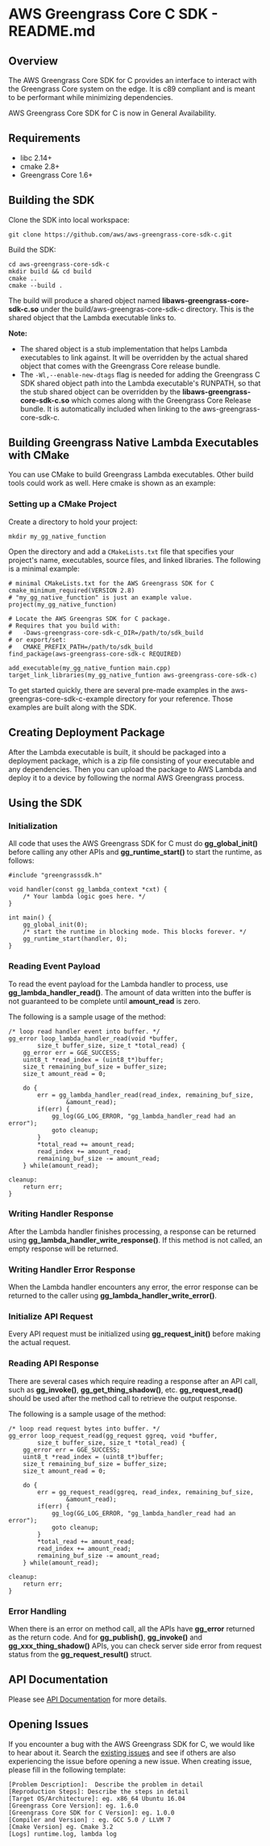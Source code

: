 # AWS Greengrass Core C SDK - README.md

## Overview

The AWS Greengrass Core SDK for C provides an interface to interact with the Greengrass Core system on the edge. It is c89 compliant and is meant to be performant while minimizing dependencies.

AWS Greengrass Core SDK for C is now in General Availability.

## Requirements
* libc 2.14+
* cmake 2.8+
* Greengrass Core 1.6+

## Building the SDK

Clone the SDK into local workspace:

```
git clone https://github.com/aws/aws-greengrass-core-sdk-c.git
```

Build the SDK:

```
cd aws-greengrass-core-sdk-c
mkdir build && cd build
cmake ..
cmake --build .
```

The build will produce a shared object named **libaws-greengrass-core-sdk-c.so** under the build/aws-greengras-core-sdk-c directory. This is the shared object that the Lambda executable links to.

**Note:**
  - The shared object is a stub implementation that helps Lambda executables to link against. It will be overridden by the actual shared object that comes with the Greengrass Core release bundle.
  - The `-Wl,--enable-new-dtags` flag is needed for adding the Greengrass C SDK shared object path into the Lambda executable's RUNPATH, so that the stub shared object can be overridden by the **libaws-greengrass-core-sdk-c.so** which comes along with the Greengrass Core Release bundle. It is automatically included when linking to the aws-greengrass-core-sdk-c.

## Building Greengrass Native Lambda Executables with CMake
You can use CMake to build Greengrass Lambda executables. Other build tools could work as well.
Here cmake is shown as an example:

### Setting up a CMake Project
Create a directory to hold your project:

```
mkdir my_gg_native_function
```

Open the directory and add a `CMakeLists.txt` file that specifies your project's name, executables, source files, and linked libraries. The following is a minimal example:

```
# minimal CMakeLists.txt for the AWS Greengrass SDK for C
cmake_minimum_required(VERSION 2.8)
# "my_gg_native_function" is just an example value.
project(my_gg_native_function)

# Locate the AWS Greengras SDK for C package.
# Requires that you build with:
#   -Daws-greengrass-core-sdk-c_DIR=/path/to/sdk_build
# or export/set:
#   CMAKE_PREFIX_PATH=/path/to/sdk_build
find_package(aws-greengrass-core-sdk-c REQUIRED)

add_executable(my_gg_native_funtion main.cpp)
target_link_libraries(my_gg_native_funtion aws-greengrass-core-sdk-c)
```

To get started quickly, there are several pre-made examples in the aws-greengras-core-sdk-c-example directory for your reference. Those examples are built along with the SDK.

## Creating Deployment Package
After the Lambda executable is built, it should be packaged into a deployment package, which is a zip file consisting of your executable and any dependencies. Then you can upload the package to AWS Lambda and deploy it to a device by following the normal AWS Greengrass process.

## Using the SDK
### Initialization
All code that uses the AWS Greengrass SDK for C must do **gg_global_init()** before calling any other APIs and **gg_runtime_start()** to start the runtime, as follows:
```
#include "greengrasssdk.h"

void handler(const gg_lambda_context *cxt) {
    /* Your lambda logic goes here. */
}

int main() {
    gg_global_init(0);
    /* start the runtime in blocking mode. This blocks forever. */
    gg_runtime_start(handler, 0);
}
```

### Reading Event Payload
To read the event payload for the Lambda handler to process, use **gg_lambda_handler_read()**. The amount of data written into the buffer is not guaranteed to be complete until **amount_read** is zero.

The following is a sample usage of the method:

```
/* loop read handler event into buffer. */
gg_error loop_lambda_handler_read(void *buffer,
        size_t buffer_size, size_t *total_read) {
    gg_error err = GGE_SUCCESS;
    uint8_t *read_index = (uint8_t*)buffer;
    size_t remaining_buf_size = buffer_size;
    size_t amount_read = 0;

    do {
        err = gg_lambda_handler_read(read_index, remaining_buf_size,
                &amount_read);
        if(err) {
            gg_log(GG_LOG_ERROR, "gg_lambda_handler_read had an error");
            goto cleanup;
        }
        *total_read += amount_read;
        read_index += amount_read;
        remaining_buf_size -= amount_read;
    } while(amount_read);

cleanup:
    return err;
}
```
### Writing Handler Response
After the Lambda handler finishes processing, a response can be returned using **gg_lambda_handler_write_response()**. If this method is not called, an empty response will be returned.

### Writing Handler Error Response
When the Lambda handler encounters any error, the error response can be returned to the caller using **gg_lambda_handler_write_error()**.

### Initialize API Request
Every API request must be initialized using **gg_request_init()** before making the actual request.

### Reading API Response
There are several cases which require reading a response after an API call, such as **gg_invoke()**, **gg_get_thing_shadow()**, etc. **gg_request_read()** should be used after the method call to retrieve the output response.

The following is a sample usage of the method:

```
/* loop read request bytes into buffer. */
gg_error loop_request_read(gg_request ggreq, void *buffer,
        size_t buffer_size, size_t *total_read) {
    gg_error err = GGE_SUCCESS;
    uint8_t *read_index = (uint8_t*)buffer;
    size_t remaining_buf_size = buffer_size;
    size_t amount_read = 0;

    do {
        err = gg_request_read(ggreq, read_index, remaining_buf_size,
                &amount_read);
        if(err) {
            gg_log(GG_LOG_ERROR, "gg_lambda_handler_read had an error");
            goto cleanup;
        }
        *total_read += amount_read;
        read_index += amount_read;
        remaining_buf_size -= amount_read;
    } while(amount_read);

cleanup:
    return err;
}
```

### Error Handling
When there is an error on method call, all the APIs have **gg_error** returned as the return code. And for **gg_publish()**, **gg_invoke()** and **gg_xxx_thing_shadow()** APIs, you can check server side error from request status from the **gg_request_result()** struct.

## API Documentation
Please see [API Documentation](http://aws-greengrass-core-sdk-c-docs.s3-website-us-east-1.amazonaws.com/v1.0.0/index.html) for more details.

## Opening Issues
If you encounter a bug with the AWS Greengrass SDK for C, we would like to hear about it. Search the [existing issues](https://github.com/aws/aws-greengrass-core-sdk-c/issues) and see if others are also experiencing the issue before opening a new issue. When creating issue, please fill in the following template:
```
[Problem Description]:  Describe the problem in detail
[Reproduction Steps]: Describe the steps in detail
[Target OS/Architecture]: eg. x86_64 Ubuntu 16.04
[Greengrass Core Version]: eg. 1.6.0
[Greengrass Core SDK for C Version]: eg. 1.0.0
[Compiler and Version] : eg. GCC 5.0 / LLVM 7
[Cmake Version] eg. Cmake 3.2
[Logs] runtime.log, lambda log
```
